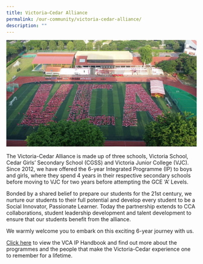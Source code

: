 ```yaml
---
title: Victoria–Cedar Alliance
permalink: /our-community/victoria-cedar-alliance/
description: ""
---
```

![](/images/VCA.jpg)

The Victoria-Cedar Alliance is made up of three schools, Victoria School, Cedar Girls’ Secondary School (CGSS) and Victoria Junior College (VJC). Since 2012, we have offered the 6-year Integrated Programme (IP) to boys and girls, where they spend 4 years in their respective secondary schools before moving to VJC for two years before attempting the GCE ‘A’ Levels.

Bonded by a shared belief to prepare our students for the 21st century, we nurture our students to their full potential and develop every student to be a Social Innovator, Passionate Learner. Today the partnership extends to CCA collaborations, student leadership development and talent development to ensure that our students benefit from the alliance.

We warmly welcome you to embark on this exciting 6-year journey with us.

  

[Click here](/files/2022%20VCA%20E-Handbook%20Public_compressed.pdf) to view the VCA IP Handbook and find out more about the programmes and the people that make the Victoria-Cedar experience one to remember for a lifetime.